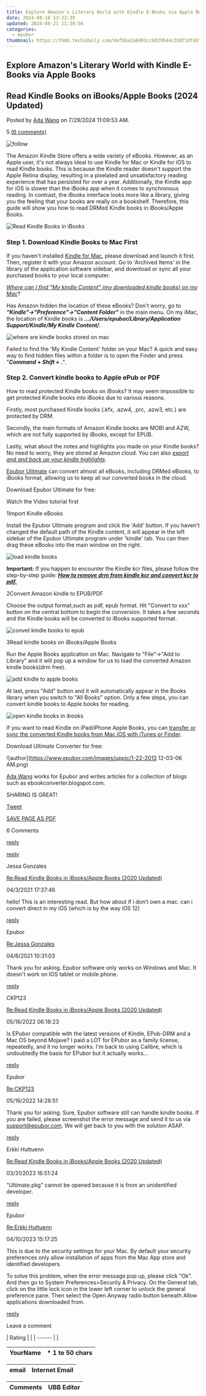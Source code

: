 ```yaml
---
title: Explore Amazon's Literary World with Kindle E-Books via Apple Books
date: 2024-08-18 13:33:39
updated: 2024-08-21 11:39:56
categories:
  - epubor
thumbnail: https://thmb.techidaily.com/daf5ba2a8491ccb029544c33871dfddf8c00a96e763bab0af0faf409f9f29c9c.jpg
---
```


## Explore Amazon's Literary World with Kindle E-Books via Apple Books

## Read Kindle Books on iBooks/Apple Books (2024 Updated)

Posted by [Ada Wang](https://plus.google.com/+AdaWang/posts) on 7/29/2024 11:09:53 AM.

5 [(6 comments)](http://www.epubor.com/#comment-area) 



![follow](http://www.epubor.com/images/follow.png)

The Amazon Kindle Store offers a wide variety of eBooks. However, as an Apple user, it's not always ideal to use Kindle for Mac or Kindle for iOS to read Kindle books. This is because the Kindle reader doesn't support the Apple Retina display, resulting in a pixelated and unsatisfactory reading experience that has persisted for over a year. Additionally, the Kindle app for iOS is slower than the iBooks app when it comes to synchronous reading. In contrast, the iBooks interface looks more like a library, giving you the feeling that your books are really on a bookshelf. Therefore, this guide will show you how to read DRMed Kindle books in iBooks/Apple Books.

![Read Kindle Books in iBooks](http://www.epubor.com/images/uppic/read-kindle-in-apple.jpg)

### Step 1\. Download Kindle Books to Mac First

If you haven't installed [Kindle for Mac](http://www.amazon.com/gp/kindle/mac), please download and launch it first. Then, register it with your Amazon account. Go to 'Archived Items' in the library of the application software sidebar, and download or sync all your purchased books to your local computer.

_[Where can I find "My kindle Content" (my downloaded kindle books) on my Mac](https://www.epubor.com/where-are-kindle-books-stored-on-pcmacandroid.html#p2)_?

 Has Amazon hidden the location of these eBooks? Don't worry, go to _**"Kindle"->"Preference"->"Content Folder"**_ in the main menu. On my iMac, the location of Kindle books is _**.../Users/epubor/Library/Application Support/Kindle/My Kindle Content/**_.

![where are kindle books stored on mac](http://www.epubor.com/images/uppic/my-kindle-content-mac-dmg.png)

Failed to find the 'My Kindle Content' folder on your Mac? A quick and easy way to find hidden files within a folder is to open the Finder and press "_**Command + Shift + .**_".

### Step 2\. Convert kindle books to Apple ePub or PDF

How to read protected Kindle books on iBooks? It may seem impossible to get protected Kindle books into iBooks due to various reasons.

 Firstly, most purchased Kindle books (.kfx, .azw4, .prc, .azw3, etc.) are protected by DRM. 

Secondly, the main formats of Amazon Kindle books are MOBI and AZW, which are not fully supported by iBooks, except for EPUB. 

Lastly, what about the notes and highlights you made on your Kindle books? No need to worry, they are stored at Amazon cloud. You can also [_export and and back up your kindle highlights_](https://tools.techidaily.com/epubor/products/).

[Epubor Ulitmate](https://tools.techidaily.com/epubor/ultimate/) can convert almost all eBooks, including DRMed eBooks, to iBooks format, allowing us to keep all our converted books in the cloud. 

Download Epubor Ultimate for free:

[](https://tools.techidaily.com/epubor/ultimate/) [](https://tools.techidaily.com/epubor/ultimate/) 

Watch the Video tutorial first

1Import Kindle eBooks

Install the Epubor Ultimate program and click the 'Add' button. If you haven't changed the default path of the Kindle content, it will appear in the left sidebar of the Epubor Ultimate program under 'kindle' tab. You can then drag these eBooks into the main window on the right.

![load kindle books](http://www.epubor.com/images/uppic/rip-kindle-for-ibooks.png)

**Important:** If you happen to encounter the Kindle kcr files, please follow the step-by-step guide: **_[How to remove drm from kindle kcr and convert kcr to pdf.](https://tools.techidaily.com/epubor/products/)_**_[](https://tools.techidaily.com/epubor/products/)_

2Convert Amazon kindle to EPUB/PDF

Choose the output format,such as pdf, epub format. Hit "Convert to xxx" button on the central bottom to begin the conversion. It takes a few seconds and the Kindle books will be converted to iBooks supported format.

![convet kindle books to epub](http://www.epubor.com/images/uppic/convert-eBooks-on-mac.png)

3Read kindle books on iBooks/Apple Books

Run the Apple Books application on Mac. Navigate to "File"->"Add to Library" and it will pop up a window for us to load the converted Amazon kindle books(drm free). 

![add kindle to apple books](http://www.epubor.com/images/uppic/add-kindle-to-apple-books.jpg)

At last, press "Add" button and it will automatically appear in the Books library when you switch to "All Books" option. Only a few steps, you can convert kindle books to Apple books for reading. 

![open kindle books in ibooks](http://www.epubor.com/images/uppic/open-kindle-books-in-ibooks.jpg)

If you want to read Kindle on iPad/iPhone Apple Books, you can [transfer or sync the converted Kindle books from Mac iOS with iTunes or Finder](https://tools.techidaily.com/epubor/products/).

Download Ultimate Converter for free:

[](https://tools.techidaily.com/epubor/ultimate/) [](https://tools.techidaily.com/epubor/ultimate/) 

![author](https://www.epubor.com/images/uppic/1-22-2013 12-03-06 AM.png)

[Ada Wang](https://plus.google.com/+AdaWang/posts) works for Epubor and writes articles for a collection of blogs such as ebookconverter.blogspot.com.

SHARING IS GREAT!

[Tweet](https://twitter.com/share) 

[SAVE PAGE AS PDF](https://tools.techidaily.com/epubor/products/) 



6 Comments

[reply](https://tools.techidaily.com/epubor/products/) 

[reply](https://tools.techidaily.com/epubor/products/) 

Jessa Gonzales

[Re:Read Kindle Books in iBooks/Apple Books (2020 Updated)](https://tools.techidaily.com/epubor/products/)

04/3/2021 17:37:46

hello! This is an interesting read. But how about if i don’t own a mac. can i convert direct in my iOS (which is by the way iOS 12)

[reply](https://tools.techidaily.com/epubor/products/) 

Epubor

[Re:Jessa Gonzales](https://tools.techidaily.com/epubor/products/)

04/6/2021 10:31:03

Thank you for asking. Epubor software only works on Windows and Mac. It doesn't work on IOS tablet or mobile phone.  

[reply](https://tools.techidaily.com/epubor/products/) 

CKP123

[Re:Read Kindle Books in iBooks/Apple Books (2020 Updated)](https://tools.techidaily.com/epubor/products/)

05/16/2022 06:18:23

Is EPubor compatible with the latest versions of Kindle, EPub-DRM and a Mac OS beyond Mojave? I paid a LOT for EPubor as a family license, repeatedly, and it no longer works. I'm back to using Calibre, which is undoubtedly the basis for EPubor but it actually works...

[reply](https://tools.techidaily.com/epubor/products/) 

Epubor

[Re:CKP123](https://tools.techidaily.com/epubor/products/)

05/16/2022 14:28:51

Thank you for asking. Sure, Epubor software still can handle kindle books. If you are failed, please screenshot the error message and send it to us via support@epubor.com. We will get back to you with the solution ASAP.

[reply](https://tools.techidaily.com/epubor/products/) 

Erkki Huttuenn

[Re:Read Kindle Books in iBooks/Apple Books (2020 Updated)](https://tools.techidaily.com/epubor/products/)

03/31/2023 16:51:24

“Ultimate.pkg” cannot be opened because it is from an unidentified developer.

[reply](https://tools.techidaily.com/epubor/products/) 

Epubor

[Re:Erkki Huttuenn](https://tools.techidaily.com/epubor/products/)

04/10/2023 15:17:25

This is due to the security settings for your Mac. By default your security preferences only allow installation of apps from the Mac App store and identified developers.

 To solve this problem, when the error message pop up, please click “Ok”. And then go to System Preferences&gt;Security & Privacy. On the General tab, click on the little lock icon in the lower left corner to unlock the general preference pane. Then select the Open Anyway radio button beneath Allow applications downloaded from.

[reply](https://tools.techidaily.com/epubor/products/) 

Leave a comment

| Rating |  |
| ------ |  |

| YourName | \*  1 to 50 chars |
| -------- | ----------------- |

| email | Internet Email |
| ----- | -------------- |

| Comments | UBB Editor |
| -------- | ---------- |

<ins class="adsbygoogle"
     style="display:block"
     data-ad-format="autorelaxed"
     data-ad-client="ca-pub-7571918770474297"
     data-ad-slot="1223367746"></ins>



<ins class="adsbygoogle"
     style="display:block"
     data-ad-client="ca-pub-7571918770474297"
     data-ad-slot="8358498916"
     data-ad-format="auto"
     data-full-width-responsive="true"></ins>
